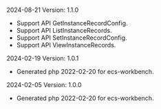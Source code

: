 2024-08-21 Version: 1.1.0
- Support API GetInstanceRecordConfig.
- Support API ListInstanceRecords.
- Support API SetInstanceRecordConfig.
- Support API ViewInstanceRecords.


2024-02-19 Version: 1.0.1
- Generated php 2022-02-20 for ecs-workbench.

2024-02-05 Version: 1.0.0
- Generated php 2022-02-20 for ecs-workbench.

